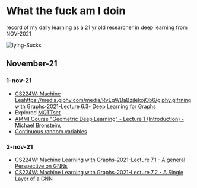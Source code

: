 # What the fuck am I doin 

record of my daily learning as a 21 yr old researcher in deep learning from NOV-2021

![lying-Sucks](https://media.giphy.com/media/PQL76jzmzUrz4UZnPV/giphy.gif)

## November-21

### 1-nov-21
- [CS224W: Machine Leahttps://media.giphy.com/media/RvEgWBaBzjlekojOb6/giphy.gifrning with Graphs-2021-Lecture 6.3- Deep Learning for Graphs](https://youtu.be/MH4yvtgAR-4)
- Explored [MQTTset](https://www.kaggle.com/cnrieiit/mqttset)
- [AMMI Course "Geometric Deep Learning" - Lecture 1 (Introduction) - Michael Bronstein](https://www.youtube.com/watch?v=PtA0lg_e5nA&list=PLn2-dEmQeTfQ8YVuHBOvAhUlnIPYxkeu3&index=1&t=157s)\
- [Continuous random variables](https://www.youtube.com/watch?v=xl50kk0eFnM)

### 2-nov-21
- [CS224W: Machine Learning with Graphs-2021-Lecture 7.1 - A general Perspective on GNNs](https://youtu.be/RU9uTa_-ZOw)
- [CS224W: Machine Learning with Graphs-2021-Lecture 7.2 - A Single Layer of a GNN](https://youtu.be/247Mkqj_wRM)

